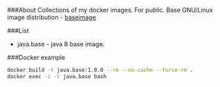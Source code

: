 ###About
Collections of my docker images. For public.
Base GNU/Linux image distribution - [baseimage](https://github.com/phusion/baseimage-docker)

###List

 * java.base - java 8 base image.

###Docker example

```bash
docker build -t java.base:1.0.0 --rm --no-cache --force-rm .
docker exec -i -t java.base bash
```
